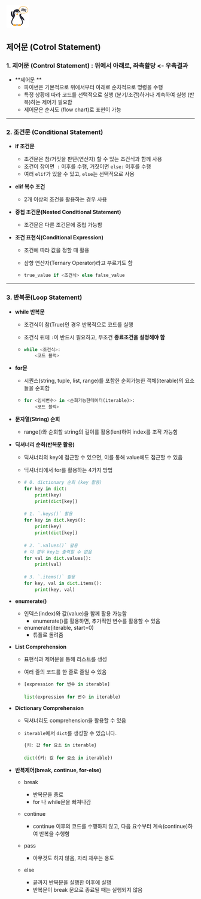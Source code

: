 ## ![펭귄](0117_control_statement.assets/펭귄.png)

## 제어문 (Cotrol Statement)



### 1. 제어문 (Control Statement) : 위에서 아래로, 좌측할당 <- 우측결과

* **제어문 **
  * 파이썬은 기본적으로 위에서부터 아래로 순차적으로 명령을 수행
  * 특정 상황에 따라 코드를 선택적으로 실행 (분기/조건)하거나 계속하여 실행 (반복)하는 제어가 필요함
  * 제어문은 순서도 (flow chart)로 표현이 가능



---



### 2. 조건문 (Conditional Statement)

* **if 조건문**
  * 조건문은 참/거짓을 판단(연산자) 할 수 있는 조건식과 함께 사용
  * 조건이 참이면` :` 이후를 수행, 거짓이면 `else:` 이후를 수행
  * 여러 `elif`가 있을 수 있고, `else`는 선택적으로 사용
* **elif 복수 조건**
  * 2개 이상의 조건을 활용하는 경우 사용


* **중첩 조건문(Nested Conditional Statement)**

  *  조건문은 다른 조건문에 중첩 가능함

* **조건 표현식(Conditional Expression)** 

  * 조건에 따라 값을 정할 때 활용
  * 삼항 연산자(Ternary Operator)라고 부르기도 함

  * ```python
    true_value if <조건식> else false_value
    ```



---



### 3. 반복문(Loop Statement)

* **while 반복문**

  * 조건식이 참(True)인 경우 반복적으로 코드를 실행

  * 조건식 뒤에 `:`이 반드시 필요하고, 무조건 **종료조건을 설정해야 함**

  * ```python
    while <조건식>:
        <코드 블럭>
    ```

* **for문**

  * 시퀀스(string, tuple, list, range)를 포함한 순회가능한 객체(iterable)의 요소들을 순회함

  * ```python
    for <임시변수> in <순회가능한데이터(iterable)>:
        <코드 블럭>
    ```

* **문자열(String) 순회**

  * range()와 순회할 string의 길이를 활용(len)하여 index를 조작 가능함

* **딕셔너리 순회(반복문 활용)**

  * 딕셔너리의 key에 접근할 수 있으면, 이를 통해 value에도 접근할 수 있음

  * 딕셔너리에서 for를 활용하는 4가지 방법

  * ```python
    # 0. dictionary 순회 (key 활용)
    for key in dict:
        print(key)
        print(dict[key])
    
    # 1. `.keys()` 활용
    for key in dict.keys():
        print(key)
        print(dict[key])
        
    # 2. `.values()` 활용
    # 이 경우 key는 출력할 수 없음
    for val in dict.values():
        print(val)
        
    # 3. `.items()` 활용
    for key, val in dict.items():
        print(key, val)

* **enumerate()**
  * 인덱스(index)와 값(value)을 함께 활용 가능함
    * enumerate()를 활용하면, 추가적인 변수를 활용할 수 있음
  * enumerate(iterable, start=0)
    * 튜플로 돌려줌

* **List Comprehension**

  * 표현식과 제어문을 통해 리스트를 생성

  * 여러 줄의 코드를 한 줄로 줄일 수 있음

  * ```python
    [expression for 변수 in iterable]
    
    list(expression for 변수 in iterable)
    ```

* **Dictionary Comprehension**

  * 딕셔너리도 comprehension을 활용할 수 있음

  * `iterable`에서 `dict`를 생성할 수 있습니다.

    ```python
    {키: 값 for 요소 in iterable}
    
    dict({키: 값 for 요소 in iterable})
    ```

* **반복제어(break, continue, for-else)**

  * break
    * 반복문을 종료
    * for 나 while문을 빠져나감
  * continue
    * continue 이후의 코드를 수행하지 않고, 다음 요수부터 계속(continue)하여 반복을 수행함

  * pass
    * 아무것도 하지 않음, 자리 채우는 용도
  * else
    * 끝까지 반복문을 실행한 이후에 실행
    * 반복문이 break 문으로 종료될 때는 실행되지 않음
